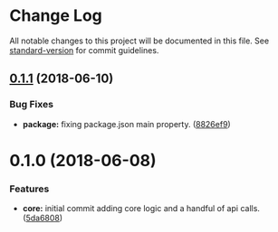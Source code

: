 # Change Log

All notable changes to this project will be documented in this file. See [standard-version](https://github.com/conventional-changelog/standard-version) for commit guidelines.

<a name="0.1.1"></a>
## [0.1.1](https://github.com/Mindflash/gooddata-node/compare/v0.1.0...v0.1.1) (2018-06-10)


### Bug Fixes

* **package:** fixing package.json main property. ([8826ef9](https://github.com/Mindflash/gooddata-node/commit/8826ef9))



<a name="0.1.0"></a>
# 0.1.0 (2018-06-08)


### Features

* **core:** initial commit adding core logic and a handful of api calls. ([5da6808](https://github.com/Mindflash/gooddata-node/commit/5da6808))
